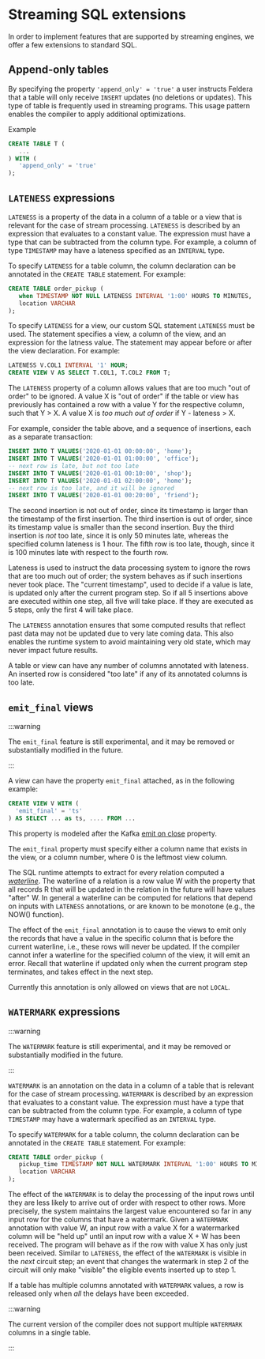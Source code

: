 # Streaming SQL extensions

In order to implement features that are supported by streaming
engines, we offer a few extensions to standard SQL.

## Append-only tables

By specifying the property `'append_only' = 'true'` a user instructs
Feldera that a table will only receive `INSERT` updates (no deletions
or updates).  This type of table is frequently used in streaming
programs.  This usage pattern enables the compiler to apply additional
optimizations.

Example

```sql
CREATE TABLE T (
   ...
) WITH (
   'append_only' = 'true'
);
```

## `LATENESS` expressions

`LATENESS` is a property of the data in a column of a table or a view
that is relevant for the case of stream processing.  `LATENESS` is
described by an expression that evaluates to a constant value.  The
expression must have a type that can be subtracted from the column
type.  For example, a column of type `TIMESTAMP` may have a lateness
specified as an `INTERVAL` type.

To specify `LATENESS` for a table column, the column declaration can
be annotated in the `CREATE TABLE` statement.  For example:

```sql
CREATE TABLE order_pickup (
   when TIMESTAMP NOT NULL LATENESS INTERVAL '1:00' HOURS TO MINUTES,
   location VARCHAR
);
```

To specify `LATENESS` for a view, our custom SQL statement `LATENESS`
must be used.  The statement specifies a view, a column of the view,
and an expression for the latness value.  The statement may appear
before or after the view declaration.  For example:

```sql
LATENESS V.COL1 INTERVAL '1' HOUR;
CREATE VIEW V AS SELECT T.COL1, T.COL2 FROM T;
```

The `LATENESS` property of a column allows values that are too much
"out of order" to be ignored.  A value X is "out of order" if the
table or view has previously has contained a row with a value Y for
the respective column, such that Y > X.  A value X is *too much out of
order* if Y - lateness > X.

For example, consider the table above, and a sequence of insertions,
each as a separate transaction:

```sql
INSERT INTO T VALUES('2020-01-01 00:00:00', 'home');
INSERT INTO T VALUES('2020-01-01 01:00:00', 'office');
-- next row is late, but not too late
INSERT INTO T VALUES('2020-01-01 00:10:00', 'shop');
INSERT INTO T VALUES('2020-01-01 02:00:00', 'home');
-- next row is too late, and it will be ignored
INSERT INTO T VALUES('2020-01-01 00:20:00', 'friend');
```

The second insertion is not out of order, since its timestamp is
larger than the timestamp of the first insertion.  The third insertion
is out of order, since its timestamp value is smaller than the second
insertion.  Buy the third insertion is *not* too late, since it is
only 50 minutes late, whereas the specified column lateness is 1 hour.
The fifth row is too late, though, since it is 100 minutes late with
respect to the fourth row.

Lateness is used to instruct the data processing system to ignore the
rows that are too much out of order; the system behaves as if such
insertions never took place.  The "current timestamp", used to decide
if a value is late, is updated only after the current program step.
So if all 5 insertions above are executed within one step, all five
will take place.  If they are executed as 5 steps, only the first 4
will take place.

The `LATENESS` annotation ensures that some computed results that
reflect past data may not be updated due to very late coming data.
This also enables the runtime system to avoid maintaining very old
state, which may never impact future results.

A table or view can have any number of columns annotated with
lateness.  An inserted row is considered "too late" if any of its
annotated columns is too late.

## `emit_final` views

:::warning

The `emit_final` feature is still experimental, and it may be removed
or substantially modified in the future.

:::

A view can have the property `emit_final` attached, as in the
following example:

```sql
CREATE VIEW V WITH (
  'emit_final' = 'ts'
) AS SELECT ... as ts, .... FROM ...
```

This property is modeled after the Kafka [emit on
close](https://kafka.apache.org/33/javadoc/org/apache/kafka/streams/kstream/EmitStrategy.html#onWindowClose())
property.

The `emit_final` property must specify either a column name that
exists in the view, or a column number, where 0 is the leftmost view
column.

The SQL runtime attempts to extract for every relation computed a
[*waterline*](https://www.feldera.com/blog/lateness-in-streaming-programs).
The waterline of a relation is a row value W with the property that
all records R that will be updated in the relation in the future will
have values "after" W.  In general a waterline can be computed for
relations that depend on inputs with `LATENESS` annotations, or are
known to be monotone (e.g., the NOW() function).

The effect of the `emit_final` annotation is to cause the views to
emit only the records that have a value in the specific column that is
before the current waterline, i.e., these rows will never be updated.
If the compiler cannot infer a waterline for the specified column of
the view, it will emit an error.  Recall that waterline if updated
only when the current program step terminates, and takes effect in the
next step.

Currently this annotation is only allowed on views that are not
`LOCAL`.

## `WATERMARK` expressions

:::warning

The `WATERMARK` feature is still experimental, and it may be removed
or substantially modified in the future.

:::

`WATERMARK` is an annotation on the data in a column of a table that
is relevant for the case of stream processing.  `WATERMARK` is
described by an expression that evaluates to a constant value.  The
expression must have a type that can be subtracted from the column
type.  For example, a column of type `TIMESTAMP` may have a watermark
specified as an `INTERVAL` type.

To specify `WATERMARK` for a table column, the column declaration can
be annotated in the `CREATE TABLE` statement.  For example:

```sql
CREATE TABLE order_pickup (
   pickup_time TIMESTAMP NOT NULL WATERMARK INTERVAL '1:00' HOURS TO MINUTES,
   location VARCHAR
);
```

The effect of the `WATERMARK` is to delay the processing of the input
rows until they are less likely to arrive out of order with respect to
other rows.  More precisely, the system maintains the largest value
encountered so far in any input row for the columns that have a
watermark.  Given a `WATERMARK` annotation with value W, an input row
with a value X for a watermarked column will be "held up" until an
input row with a value X + W has been received.  The program will
behave as if the row with value X has only just been received.
Similar to `LATENESS`, the effect of the `WATERMARK` is visible in the
*next* circuit step; an event that changes the watermark in step 2 of
the circuit will only make "visible" the eligible events inserted up
to step 1.

If a table has multiple columns annotated with `WATERMARK` values, a
row is released only when *all* the delays have been exceeded.

:::warning

The current version of the compiler does not support multiple
`WATERMARK` columns in a single table.

:::